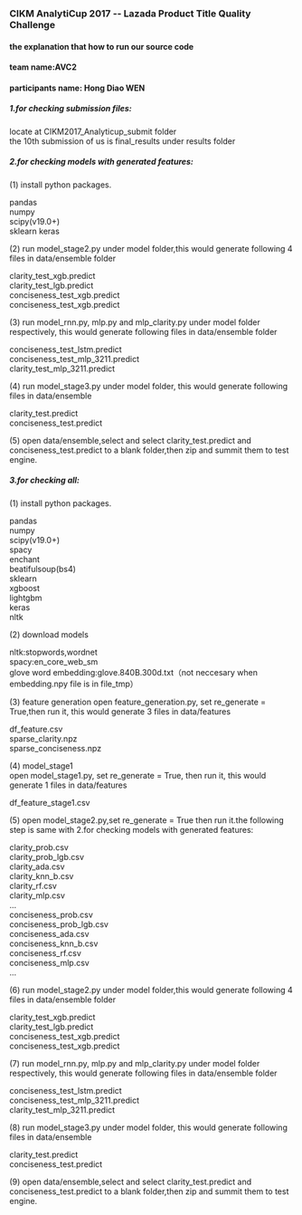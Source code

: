 ### CIKM AnalytiCup 2017 -- Lazada Product Title Quality Challenge
#### the explanation that how to run our source code
#### team name:AVC2
#### participants name: Hong Diao WEN

##### 1.for checking submission files:
locate at CIKM2017_Analyticup_submit folder   
the 10th submission of us is final_results under results folder   
##### 2.for checking  models with generated features:
(1) install python packages.

pandas    
numpy   
scipy(v19.0+)   
sklearn
keras   

(2) run model_stage2.py under model folder,this would generate following 4 files in data/ensemble folder   

clarity_test_xgb.predict    
clarity_test_lgb.predict    
conciseness_test_xgb.predict    
conciseness_test_xgb.predict    

(3) run model_rnn.py, mlp.py and mlp_clarity.py under model folder respectively, this would generate following files in data/ensemble folder    

conciseness_test_lstm.predict      
conciseness_test_mlp_3211.predict   
clarity_test_mlp_3211.predict   

(4) run model_stage3.py under model folder, this would generate following files in data/ensemble

clarity_test.predict    
conciseness_test.predict    

(5) open data/ensemble,select and select clarity_test.predict and conciseness_test.predict to a blank folder,then zip and summit them to test engine.   

##### 3.for checking all:
(1) install python packages.    

pandas    
numpy   
scipy(v19.0+)   
spacy   
enchant   
beatifulsoup(bs4)   
sklearn   
xgboost   
lightgbm    
keras   
nltk    

(2) download models   

nltk:stopwords,wordnet    
spacy:en_core_web_sm    
glove word embedding:glove.840B.300d.txt（not neccesary when embedding.npy file is in file_tmp）  

(3) feature generation
open feature_generation.py, set re_generate = True,then run it, this would
generate  3 files in data/features    

df_feature.csv    
sparse_clarity.npz    
sparse_conciseness.npz    

(4) model_stage1    
open model_stage1.py, set re_generate = True, then run it, this would
generate  1 files in data/features   

df_feature_stage1.csv   

(5) open model_stage2.py,set re_generate = True then run it.the following step is same with 2.for checking  models with generated features:

clarity_prob.csv    
clarity_prob_lgb.csv    
clarity_ada.csv   
clarity_knn_b.csv   
clarity_rf.csv    
clarity_mlp.csv   
...   
conciseness_prob.csv    
conciseness_prob_lgb.csv    
conciseness_ada.csv   
conciseness_knn_b.csv   
conciseness_rf.csv    
conciseness_mlp.csv   
...

(6) run model_stage2.py under model folder,this would generate following 4 files in data/ensemble folder   

clarity_test_xgb.predict    
clarity_test_lgb.predict    
conciseness_test_xgb.predict    
conciseness_test_xgb.predict    

(7) run model_rnn.py, mlp.py and mlp_clarity.py under model folder respectively, this would generate following files in data/ensemble folder    

conciseness_test_lstm.predict      
conciseness_test_mlp_3211.predict   
clarity_test_mlp_3211.predict   

(8) run model_stage3.py under model folder, this would generate following files in data/ensemble

clarity_test.predict    
conciseness_test.predict    

(9) open data/ensemble,select and select clarity_test.predict and conciseness_test.predict to a blank folder,then zip and summit them to test engine.   

